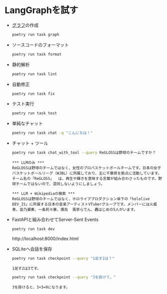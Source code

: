 # LangGraphを試す

- [グラフ](./graph.md)の作成
  ```bash
  poetry run task graph
  ```
- ソースコードのフォーマット
  ```bash
  poetry run task format
  ```
- 静的解析
  ```bash
  poetry run task lint
  ```
- 自動修正
  ```bash
  poetry run task fix
  ```
- テスト実行
  ```bash
  poetry run task test
  ```
- 単純なチャット
  ```bash
  poetry run task chat -q "こんにちは！"
  ```
- チャット + ツール
  ```bash
  poetry run task chat_with_tool --query ReGLOSSは野球のチームですか？
  ```

  ```
  *** LLMのみ ***
  ReGLOSSは野球のチームではなく、女性のプロバスケットボールチームです。日本の女子バスケットボールリーグ（WJBL）に所属しており、主に千葉県を拠点に活動しています。チーム名の「ReGLOSS」  は、再生や輝きを意味する言葉が組み合わさったものです。野球チームではないので、混同しないようにしましょう。

  *** LLM + Wikipediaの検索 ***
  ReGLOSSは野球のチームではなく、ホロライブプロダクション傘下の「hololive DEV_IS」に所属する日本の音楽アーティストVTuberグループです。メンバーには火威青、音乃瀬奏、一条莉々華、儒烏  風亭らでん、轟はじめの5人がいます。
  ```
- FastAPIと組み合わせてServer-Sent Events
  ```bash
  poetry run task dev
  ```
  http://localhost:8000/index.html
- SQLiteへ会話を保存
  ```bash
  poetry run task checkpoint --query "1足す2は？"
  ```

  ```
  1足す2は3です。
  ```

  ```bash
  poetry run task checkpoint --query "3を掛けて。"
  ```

  ```
  3を掛けると、3×3=9になります。
  ```

